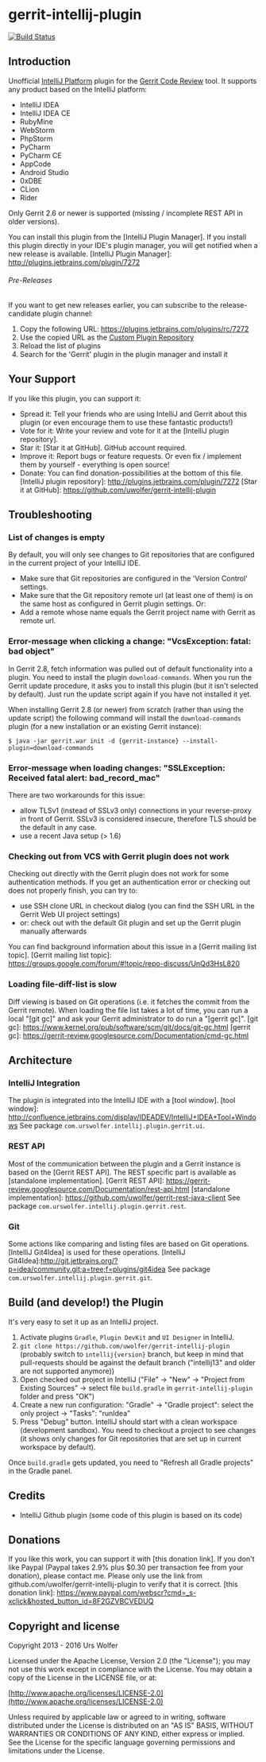 gerrit-intellij-plugin
======================

[![Build Status](https://travis-ci.org/uwolfer/gerrit-intellij-plugin.svg)](https://travis-ci.org/uwolfer/gerrit-intellij-plugin)

Introduction
-----------

Unofficial [IntelliJ Platform] plugin for the [Gerrit Code Review] tool. It supports any product based on the IntelliJ platform:
* IntelliJ IDEA
* IntelliJ IDEA CE
* RubyMine
* WebStorm
* PhpStorm
* PyCharm
* PyCharm CE
* AppCode
* Android Studio
* 0xDBE
* CLion
* Rider

Only Gerrit 2.6 or newer is supported (missing / incomplete REST API in older versions).

[IntelliJ Platform]: http://www.jetbrains.com/idea/
[Gerrit Code Review]: https://www.gerritcodereview.com/

You can install this plugin from the [IntelliJ Plugin Manager].
If you install this plugin directly in your IDE's plugin manager, you will get notified when a new release is available.
[IntelliJ Plugin Manager]: http://plugins.jetbrains.com/plugin/7272

###### Pre-Releases
If you want to get new releases earlier, you can subscribe to the release-candidate plugin channel:

1. Copy the following URL: https://plugins.jetbrains.com/plugins/rc/7272
2. Use the copied URL as the [Custom Plugin Repository](https://www.jetbrains.com/idea/help/managing-enterprise-plugin-repositories.html)
3. Reload the list of plugins
4. Search for the 'Gerrit' plugin in the plugin manager and install it

Your Support
------------
If you like this plugin, you can support it:
* Spread it: Tell your friends who are using IntelliJ and Gerrit about this plugin (or even encourage them to use these fantastic products!)
* Vote for it: Write your review and vote for it at the [IntelliJ plugin repository].
* Star it: [Star it at GitHub]. GitHub account required.
* Improve it: Report bugs or feature requests. Or even fix / implement them by yourself - everything is open source!
* Donate: You can find donation-possibilities at the bottom of this file.
[IntelliJ plugin repository]: http://plugins.jetbrains.com/plugin/7272
[Star it at GitHub]: https://github.com/uwolfer/gerrit-intellij-plugin

Troubleshooting
---------------
### List of changes is empty
By default, you will only see changes to Git repositories that are configured in the current project of your IntelliJ IDE.
* Make sure that Git repositories are configured in the 'Version Control' settings.
* Make sure that the Git repository remote url (at least one of them) is on the same host as configured in Gerrit plugin settings. Or:
* Add a remote whose name equals the Gerrit project name with Gerrit as remote url.

### Error-message when clicking a change: "VcsException: fatal: bad object"
In Gerrit 2.8, fetch information was pulled out of default functionality into a plugin.
You need to install the plugin <code>download-commands</code>. When you run the Gerrit update procedure, it asks you to install
this plugin (but it isn't selected by default). Just run the update script again if you have not installed it yet.

When installing Gerrit 2.8 (or newer) from scratch (rather than using the update script) the following command will install the
<code>download-commands</code> plugin (for a new installation or an existing Gerrit instance):

    $ java -jar gerrit.war init -d {gerrit-instance} --install-plugin=download-commands


### Error-message when loading changes: "SSLException: Received fatal alert: bad_record_mac"
There are two workarounds for this issue:
* allow TLSv1 (instead of SSLv3 only) connections in your reverse-proxy in front of Gerrit. SSLv3 is considered insecure, therefore TLS should be the default in any case.
* use a recent Java setup (> 1.6)

### Checking out from VCS with Gerrit plugin does not work
Checking out directly with the Gerrit plugin does not work for some authentication methods. If you get an authentication
error or checking out does not properly finish, you can try to:
* use SSH clone URL in checkout dialog (you can find the SSH URL in the Gerrit Web UI project settings)
* or: check out with the default Git plugin and set up the Gerrit plugin manually afterwards

You can find background information about this issue in a [Gerrit mailing list topic].
[Gerrit mailing list topic]: https://groups.google.com/forum/#!topic/repo-discuss/UnQd3HsL820

### Loading file-diff-list is slow
Diff viewing is based on Git operations (i.e. it fetches the commit from the Gerrit remote). When loading the file list
takes a lot of time, you can run a local "[git gc]" and ask your Gerrit administrator to do run a "[gerrit gc]".
[git gc]: https://www.kernel.org/pub/software/scm/git/docs/git-gc.html
[gerrit gc]: https://gerrit-review.googlesource.com/Documentation/cmd-gc.html

Architecture
------------
### IntelliJ Integration
The plugin is integrated into the IntelliJ IDE with a [tool window].
[tool window]: http://confluence.jetbrains.com/display/IDEADEV/IntelliJ+IDEA+Tool+Windows
See package <code>com.urswolfer.intellij.plugin.gerrit.ui</code>.

### REST API
Most of the communication between the plugin and a Gerrit instance is based on the [Gerrit REST API].
The REST specific part is available as [standalone implementation].
[Gerrit REST API]: https://gerrit-review.googlesource.com/Documentation/rest-api.html
[standalone implementation]: https://github.com/uwolfer/gerrit-rest-java-client
See package <code>com.urswolfer.intellij.plugin.gerrit.rest</code>.

### Git
Some actions like comparing and listing files are based on Git operations. [IntelliJ Git4Idea] is used for these operations.
[IntelliJ Git4Idea]:http://git.jetbrains.org/?p=idea/community.git;a=tree;f=plugins/git4idea
See package <code>com.urswolfer.intellij.plugin.gerrit.git</code>.


Build (and develop!) the Plugin
------------------

It's very easy to set it up as an IntelliJ project.

1. Activate plugins ```Gradle```, ```Plugin DevKit``` and ```UI Designer``` in IntelliJ.
2. ```git clone https://github.com/uwolfer/gerrit-intellij-plugin``` (probably switch to ```intellij{version}``` branch, but keep in mind that pull-requests should be against the default branch ("intellij13" and older are not supported anymore))
3. Open checked out project in IntelliJ ("File" -> "New" -> "Project from Existing Sources" -> select file ```build.gradle``` in ```gerrit-intellij-plugin``` folder and press "OK")
4. Create a new run configuration: "Gradle" -> "Gradle project": select the only project -> "Tasks": "runIdea"
5. Press "Debug" button. IntelliJ should start with a clean workspace (development sandbox). You need to checkout a
   project to see changes (it shows only changes for Git repositories that are set up in current workspace by default).

Once ```build.gradle``` gets updated, you need to "Refresh all Gradle projects" in the Gradle panel.


Credits
------
* IntelliJ Github plugin (some code of this plugin is based on its code)


Donations
--------
If you like this work, you can support it with [this donation link]. If you don't like Paypal
(Paypal takes 2.9% plus $0.30 per transaction fee from your donation), please contact me.
Please only use the link from github.com/uwolfer/gerrit-intellij-plugin to verify that it is correct.
[this donation link]: https://www.paypal.com/webscr?cmd=_s-xclick&hosted_button_id=8F2GZVBCVEDUQ


Copyright and license
--------------------

Copyright 2013 - 2016 Urs Wolfer

Licensed under the Apache License, Version 2.0 (the "License");
you may not use this work except in compliance with the License.
You may obtain a copy of the License in the LICENSE file, or at:

  [http://www.apache.org/licenses/LICENSE-2.0](http://www.apache.org/licenses/LICENSE-2.0)

Unless required by applicable law or agreed to in writing, software
distributed under the License is distributed on an "AS IS" BASIS,
WITHOUT WARRANTIES OR CONDITIONS OF ANY KIND, either express or implied.
See the License for the specific language governing permissions and
limitations under the License.
